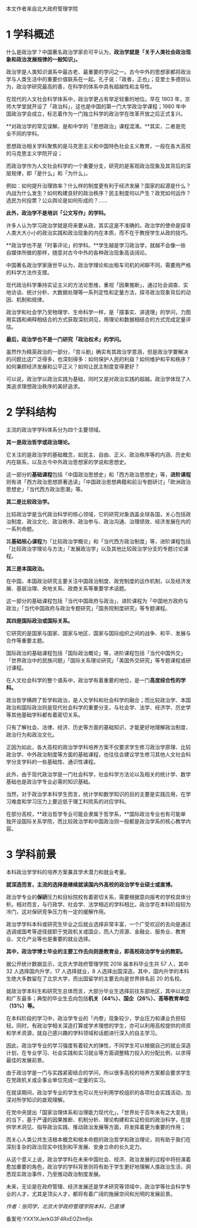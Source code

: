 本文作者来自北大政府管理学院

# 1 学科概述

什么是政治学？中国著名政治学家俞可平认为，**政治学就是「关于人类社会政治现象和政治发展规律的一般知识」。**

政治学是人类知识谱系中最古老、最重要的学问之一。古今中外的思想家都将政治学与人类生活中的重要价值联系在一起。孔子说：「政者，正也」；亚里士多德则认为，政治学研究最高的善，在科学的体系中具有超越性和主导性。

在现代的人文社会科学体系中，政治学更占有举足轻重的地位。早在 1903 年，京师大学堂就开设了「政治科」，这也是中国的第一门大学政治学课程；1980 年中国政治学会成立，标志着作为一门独立科学的政治学在改革开放之后正式复兴。

**对政治学的常见误解，是和中学的「思想政治」课程混淆。**其实，二者是完全不同的学科。

思想政治相关学科聚焦的是马克思主义和中国特色社会主义教育，一般在各大高校的马克思主义学院开设；

而政治学作为人文社会科学的一个重要分支，研究的是客观政治现象及其背后的深层规律，即「是什么」和「为什么」。

例如：如何提升治理效率？什么样的制度更有利于经济发展？国家的起源是什么？内战为什么发生？如何构建良好的政治秩序？民主制度何以产生？政党如何运作？选民为何投票？公众舆论是如何形成的？……

**此外，政治学不是培训「公文写作」的学科。**

许多人认为学习政治学就是将来要从政，其实这是不准确的。政治学的使命是探寻人类大大小小的政治实践和政治现象的内在本质，而不在于教授学生从政的技巧。

**政治学也不是「时事评论」的学科。**学生越是学习政治学，就越不会像一些自媒体所做的那样，随意对古今中外的各种政治现象高谈阔论。

中国著名政治学家唐世平认为，政治学理论和出租车司机的闲聊不同，需要用严格的科学方法作支撑。

现代政治科学秉持实证主义的方法论思维，重视「因果推断」，通过社会调查、实地访谈、统计分析、大数据处理等一系列定性和定量方法，探寻政治现象背后的动因、机制和规律。

政治学和社会学乃至物理学、生命科学一样，是「摆事实、讲道理」的学问，力图用实践和阐释相结合的方式获取深刻洞见，用理论和数据相结合的方式完成定量评估。

**最后，政治学也不是一门研究「政治权术」的学问。**

虽然作为精英政治的一部分，「宫斗剧」确实有其政治学意涵，但是政治学要解决的问题比这广泛得多，也深刻得多：如何保护人民的利益？如何维护和平和秩序？如何兼顾经济发展和公平正义？如何让民主制度变得更好？

可以说，政治学以政治实践为基础，同时又是对政治实践的超越。政治学体现了人类追求理想政治秩序的美好追求。

# 2 学科结构

主流的政治学学科体系分为四个主要领域。

**其一是政治哲学或政治理论。**

它关注的是政治学的基础概念，如民主、自由、正义、政治秩序等的内涵、历史和内在联系，以及古今中外政治思想家的学说和思想史。

这一部分的**基础课程**包括「中国政治思想史」和「西方政治思想史」等，**进阶课程**则有进「西方政治思想原著选读」「中国政治思想典籍和前沿专题研讨」「欧洲政治思想史」「当代西方政治思潮」等。

**其二是比较政治学。**

比较政治学是当代政治科学的核心领域，它的研究对象涵盖全球各国，关心包括政治制度、政治文化、政治秩序、政治参与、政治沟通、治理绩效、经济发展在内的一系列命题。

其**基础核心课程**为「比较政治学概论」和「当代西方政治制度」等，进阶课程包括「比较政治学理论与方法」「发展政治学」以及其他比较政治学分支的专题讨论课程。

**其三是本国政治。**

在中国，本国政治研究主要关注中国政治制度、政党制度的运作机制，以及经济发展、基层治理、央地关系、政商关系等重要学术话题。

这一部分的基础课程包括「当代中国政府与政治」，进阶课程为「中国地方政府与政治」「当代中国政府与政治专题研究」「国务院制度研究」等专题课程。

**其四是国际政治或国际关系。**

它研究的是国家与国家、国家与地区、国家与国际组织之间的战争、和平、发展与合作等重要主题。

国际政治的基础课程包括「国际政治概论」等，进阶课程包括「当代中国外交」「世界政治中的民族问题」「国际关系理论研究」「美国外交研究」等专题课程或研讨课程。

在人文社会科学的整个谱系中，政治学有着重要的地位，是一门**高度综合性的学科。**

政治哲学横跨了哲学和政治，是人文学科和社会科学的融合；而比较政治学、本国政治和国际政治则是现代社会科学的重要分支，与社会学、法学、经济学、历史学等其他基础学科都有着密切关系。

只有了解社会、法律、经济、历史等方面的基础知识，才能更好地理解政治制度、政治行为和政治文化。

正因为如此，各大高校的政治学学科培养方案不仅要求学生修习政治学原理、比较政治学、中外政治制度等方面的基础课程，也往往会建议学生修习其他人文社会科学分支学科的一些基础性、通识性课程。

此外，由于现代政治学是一门社会科学，社会科学方法论以及相关的统计学、数学基础也是政治学专业必需的知识基础。

当然，对于政治学本科学生而言，统计学和数学知识的目的主要是实践应用，在学习难度和学习压力上要远低于理工科院系的对应学科。

在部分高校，**政治哲学专业可能会隶属于哲学系，**国际政治专业也有可能单独开设国际关系学院，而比较政治学和中国政治则一般都是政治学系的核心教学内容。

# 3 学科前景

本科政治学学科的培养方案兼具学术潜力和就业考量。

**就深造而言，主流的选择是继续就读国内外高校的政治学专业硕士或直博。**

政治学专业的**保研**压力和目标院校有着密切关系，需要根据意向报考的学校具体分析。相对而言，与行政学、社会学、法学相近的学科相比，政治学在本科阶段较为冷门，这对保研竞争压力有一定的缓解作用。

政治学学科本科或研究生毕业之后就业选择非常丰富，一个广受欢迎的去向是通过选调或国考等途径就职于党政机关或国企，而人力资源、金融业、服务业、教育业、文化产业等也是重要的就业选择。

**其中，政治学博士毕业的主要工作去向则是教育业，即高校政治学专业的教职。**

据公开统计数据显示，北京大学政府管理学院 2018 届本科毕业生共 57 人，其中 32 人选择国内升学，17 人选择就业，8 人选择出国深造。其中，国内升学的本科生绝大多数留在了北京大学，而出国留学的主要去向是世界排名前 20 的名校。

就政治学本科生和研究生总体而言，大部分毕业生选择前往东部地区，其中以北京和广东最多；典型的毕业生去向包括**机关（44\%）、国企（26\%）、高等教育单位（13\%）等。**

在本科阶段的学习中，政治学专业的「内卷」现象较少，学业压力和课业负担较轻。同时，有政治学相关深造打算或学术理想的学生，亦可以利用高校提供的师资和学术资源，就自己感兴趣的学科领域和话题进行深入的自主学习。

因此，政治学专业的学习强度有着较大的弹性，不同学生可以根据自己的就业深造计划，在专业学习、社会实践和实习就业等方面调整精力投入的分配比例，以求得最佳的发展前景。

由于政治学是一门与实践紧密结合的学问，所以很多高校的培养方案都会要求学生在党政机关或企事业单位完成一定量的实习。

在就读期间，政治学专业的学生也可以充分利用学校组织的各项社会实践活动，加深对所学知识的直观理解。

在党中央提出「国家治理体系和治理能力现代化」，「世界处于百年未有之大变局」的当下，基于严谨的因果推断、机制分析、理论构建和实证检验的政治科学，在提供学术洞见、指导政治实践、推动政治发展等方面，将发挥着更为重要的作用；

而关心人类公共生活根本概念和根本命题的政治哲学和政治理论，则有助于我们在深刻复杂的政治现实中找到和平发展、安身立命的长久定力。

从这个意义上说，政治学学科在未来中国社会、经济、政治发展的过程中将扮演着愈加重要的角色，政治学的学科背景则将有助于学生更好地理解人类政治生活，洞悉现实政治事件，乃至推动政治制度发展。

未来，无论是在政府管理、经济发展还是学术研究等领域中，政治学等社会科学专业的人才，尤其是顶尖人才，都将有着广阔的施展空间和光明的发展前景。

_作者：张同学，北京大学政府管理学院本科，已直博_

备案号:YXX1XJerkG3F4RxEOZIm6jx